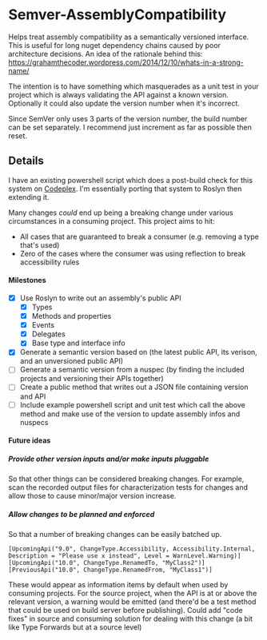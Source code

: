 # Semver-AssemblyCompatibility
Helps treat assembly compatibility as a semantically versioned interface. This is useful for long nuget dependency chains caused by poor architecture decisions. An idea of the rationale behind this: https://grahamthecoder.wordpress.com/2014/12/10/whats-in-a-strong-name/

The intention is to have something which masquerades as a unit test in your project which is always validating the API against a known version. Optionally it could also update the version number when it's incorrect.

Since SemVer only uses 3 parts of the version number, the build number can be set separately. I recommend just increment as far as possible then reset.

## Details
I have an existing powershell script which does a post-build check for this system on [Codeplex](https://hg.codeplex.com/forks/grahamhelliwell/diffonly). I'm essentially porting that system to Roslyn then extending it.

Many changes *could* end up being a breaking change under various circumstances in a consuming project. This project aims to hit:
* All cases that are guaranteed to break a consumer (e.g. removing a type that's used)
* Zero of the cases where the consumer was using reflection to break accessibility rules

#### Milestones
* [x] Use Roslyn to write out an assembly's public API
  * [x] Types
  * [x] Methods and properties
  * [x] Events
  * [x] Delegates
  * [x] Base type and interface info
* [x] Generate a semantic version based on (the latest public API, its verison, and an unversioned public API)
* [ ] Generate a semantic version from a nuspec (by finding the included projects and versioning their APIs together)
* [ ] Create a public method that writes out a JSON file containing version and API
* [ ] Include example powershell script and unit test which call the above method and make use of the version to update assembly infos and nuspecs

#### Future ideas
##### Provide other version inputs and/or make inputs pluggable
So that other things can be considered breaking changes. For example, scan the recorded output files for characterization tests for changes and allow those to cause minor/major version increase.

##### Allow changes to be planned and enforced
So that a number of breaking changes can be easily batched up.
```
[UpcomingApi("9.0", ChangeType.Accessibility, Accessibility.Internal, Description = "Please use x instead", Level = WarnLevel.Warning)]
[UpcomingApi("10.0", ChangeType.RenamedTo, "MyClass2")]
[PreviousApi("10.0", ChangeType.RenamedFrom, "MyClass1")]
```
These would appear as information items by default when used by consuming projects. For the source project, when the API is at or above the relevant version, a warning would be emitted (and there'd be a test method that could be used on build server before publishing).
Could add "code fixes" in source and consuming solution for dealing with this change (a bit like Type Forwards but at a source level)


